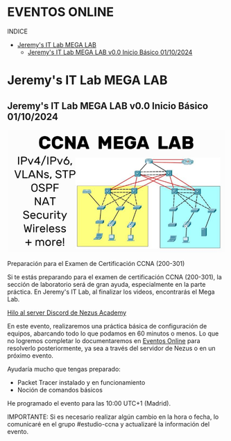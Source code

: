 # EVENTOS ONLINE

INDICE
-  [Jeremy's IT Lab MEGA LAB](#Jeremy's-IT-Lab-MEGA-LAB)
   - [Jeremy's IT Lab MEGA LAB v0.0 Inicio Básico 01/10/2024](##Jeremy's-IT-Lab-MEGA-LAB-v0.0-Inicio-Básico-01/10/2024)

# Jeremy's IT Lab MEGA LAB 
## Jeremy's IT Lab MEGA LAB v0.0 Inicio Básico 01/10/2024 
![Laboratorio de ejmplo](https://github.com/geryescalier/ccna-examen-200-301-v1-1-autodidacta/blob/main/autodidacta/imagenes/ccnamegalabportada.jpeg)

Preparación para el Examen de Certificación CCNA (200-301)

Si te estás preparando para el examen de certificación CCNA (200-301), la sección de laboratorio será de gran ayuda, especialmente en la parte práctica. En Jeremy's IT Lab, al finalizar los videos, encontrarás el Mega Lab.

[Hilo al server Discord de Nezus Academy](https://discord.com/channels/1138141628469616671/1300440226287587328)
  
En este evento, realizaremos una práctica básica de configuración de equipos, abarcando todo lo que podamos en 60 minutos o menos. Lo que no logremos completar lo documentaremos en [Eventos Online](https://github.com/geryescalier/ccna-examen-200-301-v1-1-autodidacta/eventos-online.md) para resolverlo posteriormente, ya sea a través del servidor de Nezus o en un próximo evento.

Ayudaría mucho que tengas preparado:
- Packet Tracer instalado y en funcionamiento
- Noción de comandos básicos

He programado el evento para las 10:00 UTC+1 (Madrid).

IMPORTANTE: Si es necesario realizar algún cambio en la hora o fecha, lo comunicaré en el grupo #estudio-ccna y actualizaré la información del evento.
